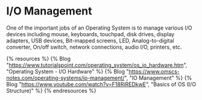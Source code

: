 # I/O Management

One of the important jobs of an Operating System is to manage various I/O devices including mouse, keyboards, touchpad, disk drives, display adapters, USB devices, Bit-mapped screens, LED, Analog-to-digital converter, On/off switch, network connections, audio I/O, printers, etc.

{% resources %}
  {% Blog "https://www.tutorialspoint.com/operating_system/os_io_hardware.htm", "Operating System - I/O Hardware" %}
  {% Blog "https://www.omscs-notes.com/operating-systems/io-management/", "IO Management" %}
  {% Blog "https://www.youtube.com/watch?v=F18RiREDkwE", "Basics of OS (I/O Structure)" %}
{% endresources %}

